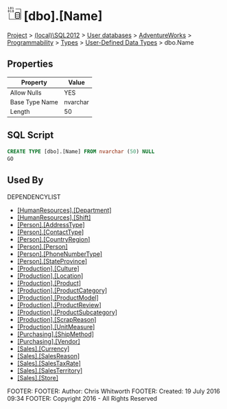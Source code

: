 
# ![User-Defined Data Types](../../../../../../Images/UserDefinedDataType32.png) [dbo].[Name]

[Project](../../../../../../index.md) > [(local)\\SQL2012](../../../../../index.md) > [User databases](../../../../index.md) > [AdventureWorks](../../../index.md) > [Programmability](../../index.md) > [Types](../index.md) > [User-Defined Data Types](User-Defined_Data_Types_.md) > dbo.Name

## <a name="#properties"></a>Properties

| Property | Value |
|---|---|
| Allow Nulls | YES |
| Base Type Name | nvarchar |
| Length | 50 |


## <a name="#sqlscript"></a>SQL Script
```sql
CREATE TYPE [dbo].[Name] FROM nvarchar (50) NULL
GO

```

## <a name="#usedby"></a>Used By
DEPENDENCYLIST
* [[HumanResources].[Department]](../../../Tables/Department.md)
* [[HumanResources].[Shift]](../../../Tables/Shift.md)
* [[Person].[AddressType]](../../../Tables/AddressType.md)
* [[Person].[ContactType]](../../../Tables/ContactType.md)
* [[Person].[CountryRegion]](../../../Tables/CountryRegion.md)
* [[Person].[Person]](../../../Tables/Person.md)
* [[Person].[PhoneNumberType]](../../../Tables/PhoneNumberType.md)
* [[Person].[StateProvince]](../../../Tables/StateProvince.md)
* [[Production].[Culture]](../../../Tables/Culture.md)
* [[Production].[Location]](../../../Tables/Location.md)
* [[Production].[Product]](../../../Tables/Product.md)
* [[Production].[ProductCategory]](../../../Tables/ProductCategory.md)
* [[Production].[ProductModel]](../../../Tables/ProductModel.md)
* [[Production].[ProductReview]](../../../Tables/ProductReview.md)
* [[Production].[ProductSubcategory]](../../../Tables/ProductSubcategory.md)
* [[Production].[ScrapReason]](../../../Tables/ScrapReason.md)
* [[Production].[UnitMeasure]](../../../Tables/UnitMeasure.md)
* [[Purchasing].[ShipMethod]](../../../Tables/ShipMethod.md)
* [[Purchasing].[Vendor]](../../../Tables/Vendor.md)
* [[Sales].[Currency]](../../../Tables/Currency.md)
* [[Sales].[SalesReason]](../../../Tables/SalesReason.md)
* [[Sales].[SalesTaxRate]](../../../Tables/SalesTaxRate.md)
* [[Sales].[SalesTerritory]](../../../Tables/SalesTerritory.md)
* [[Sales].[Store]](../../../Tables/Store.md)

FOOTER: FOOTER: Author:  Chris Whitworth
FOOTER: Created: 19 July 2016 09:34
FOOTER: Copyright 2016 - All Rights Reserved

